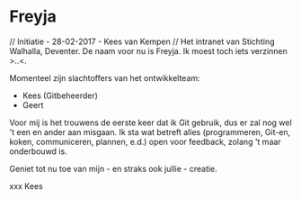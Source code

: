 # Freyja
// Initiatie - 28-02-2017 - Kees van Kempen //
Het intranet van Stichting Walhalla, Deventer. De naam voor nu is Freyja. Ik moest toch iets verzinnen >..<.

Momenteel zijn slachtoffers van het ontwikkelteam:
- Kees (Gitbeheerder)
- Geert

Voor mij is het trouwens de eerste keer dat ik Git gebruik, dus er zal nog wel 't een en ander aan misgaan. Ik sta wat betreft alles (programmeren, Git-en, koken, communiceren, plannen, e.d.) open voor feedback, zolang 't maar onderbouwd is.

Geniet tot nu toe van mijn - en straks ook jullie - creatie.

xxx Kees
